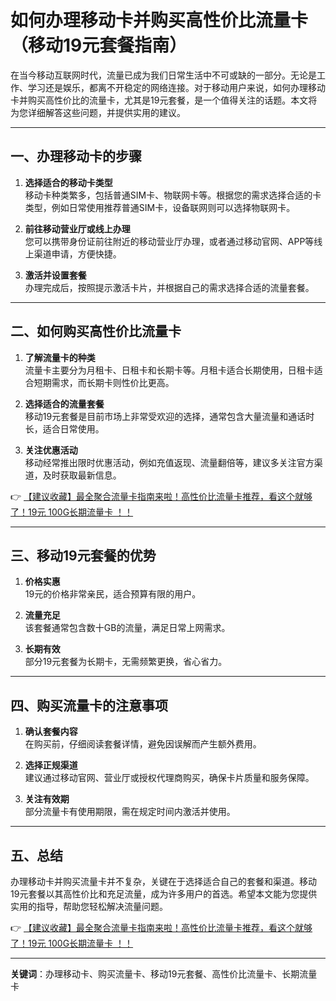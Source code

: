 # 如何办理移动卡并购买高性价比流量卡（移动19元套餐指南）

在当今移动互联网时代，流量已成为我们日常生活中不可或缺的一部分。无论是工作、学习还是娱乐，都离不开稳定的网络连接。对于移动用户来说，如何办理移动卡并购买高性价比的流量卡，尤其是19元套餐，是一个值得关注的话题。本文将为您详细解答这些问题，并提供实用的建议。

---

## 一、办理移动卡的步骤

1. **选择适合的移动卡类型**  
   移动卡种类繁多，包括普通SIM卡、物联网卡等。根据您的需求选择合适的卡类型，例如日常使用推荐普通SIM卡，设备联网则可以选择物联网卡。

2. **前往移动营业厅或线上办理**  
   您可以携带身份证前往附近的移动营业厅办理，或者通过移动官网、APP等线上渠道申请，方便快捷。

3. **激活并设置套餐**  
   办理完成后，按照提示激活卡片，并根据自己的需求选择合适的流量套餐。

---

## 二、如何购买高性价比流量卡

1. **了解流量卡的种类**  
   流量卡主要分为月租卡、日租卡和长期卡等。月租卡适合长期使用，日租卡适合短期需求，而长期卡则性价比更高。

2. **选择适合的流量套餐**  
   移动19元套餐是目前市场上非常受欢迎的选择，通常包含大量流量和通话时长，适合日常使用。

3. **关注优惠活动**  
   移动经常推出限时优惠活动，例如充值返现、流量翻倍等，建议多关注官方渠道，及时获取最新信息。

👉 [【建议收藏】最全聚合流量卡指南来啦！高性价比流量卡推荐，看这个就够了！19元 100G长期流量卡 ！！](https://bit.ly/Liuliangka)

---

## 三、移动19元套餐的优势

1. **价格实惠**  
   19元的价格非常亲民，适合预算有限的用户。

2. **流量充足**  
   该套餐通常包含数十GB的流量，满足日常上网需求。

3. **长期有效**  
   部分19元套餐为长期卡，无需频繁更换，省心省力。

---

## 四、购买流量卡的注意事项

1. **确认套餐内容**  
   在购买前，仔细阅读套餐详情，避免因误解而产生额外费用。

2. **选择正规渠道**  
   建议通过移动官网、营业厅或授权代理商购买，确保卡片质量和服务保障。

3. **关注有效期**  
   部分流量卡有使用期限，需在规定时间内激活并使用。

---

## 五、总结

办理移动卡并购买流量卡并不复杂，关键在于选择适合自己的套餐和渠道。移动19元套餐以其高性价比和充足流量，成为许多用户的首选。希望本文能为您提供实用的指导，帮助您轻松解决流量问题。

👉 [【建议收藏】最全聚合流量卡指南来啦！高性价比流量卡推荐，看这个就够了！19元 100G长期流量卡 ！！](https://bit.ly/Liuliangka)

---

**关键词**：办理移动卡、购买流量卡、移动19元套餐、高性价比流量卡、长期流量卡